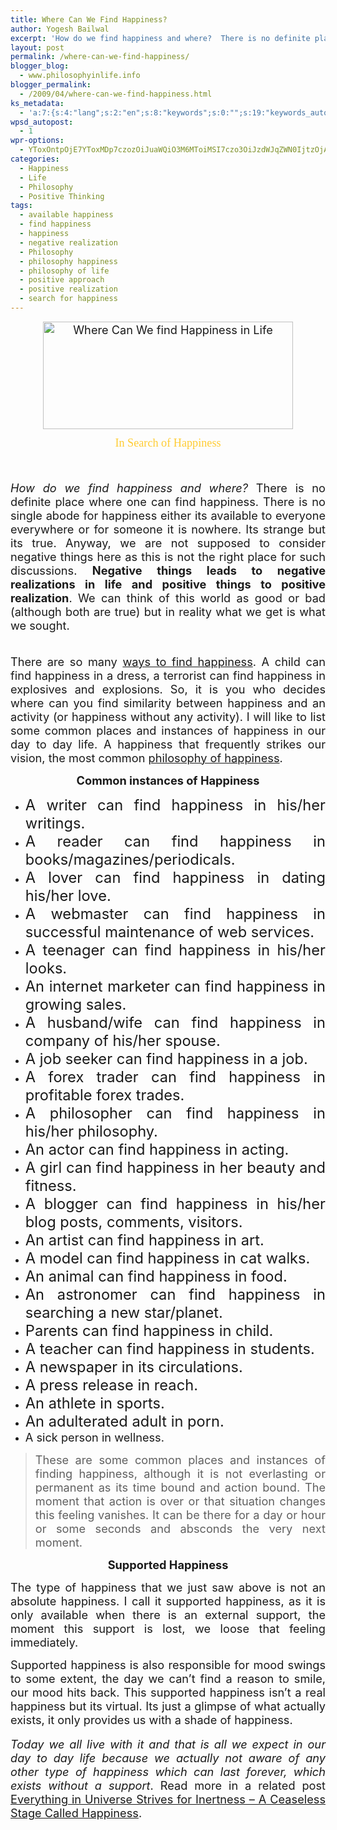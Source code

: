 ```yaml
---
title: Where Can We Find Happiness?
author: Yogesh Bailwal
excerpt: 'How do we find happiness and where?  There is no definite place where one can find happiness. There is no single abode for happiness either its available to everyone everywhere or for someone it is nowhere.'
layout: post
permalink: /where-can-we-find-happiness/
blogger_blog:
  - www.philosophyinlife.info
blogger_permalink:
  - /2009/04/where-can-we-find-happiness.html
ks_metadata:
  - 'a:7:{s:4:"lang";s:2:"en";s:8:"keywords";s:0:"";s:19:"keywords_autoupdate";s:1:"0";s:11:"description";s:0:"";s:22:"description_autoupdate";s:1:"0";s:5:"title";s:0:"";s:6:"robots";s:12:"index,follow";}'
wpsd_autopost:
  - 1
wpr-options:
  - YToxOntpOjE7YToxMDp7czozOiJuaWQiO3M6MToiMSI7czo3OiJzdWJqZWN0IjtzOjA6IiI7czo4OiJ0ZXh0Ym9keSI7czowOiIiO3M6ODoiaHRtbGJvZHkiO3M6MDoiIjtzOjc6ImRpc2FibGUiO2k6MDtzOjE1OiJub2N1c3RvbWl6YXRpb24iO2k6MTtzOjEyOiJub3Bvc3RzZXJpZXMiO2k6MTtzOjEwOiJodG1sZW5hYmxlIjtpOjE7czoxMjoiYXR0YWNoaW1hZ2VzIjtpOjE7czoyMToic2tpcGFjdGl2ZXN1YnNjcmliZXJzIjtpOjA7fX0=
categories:
  - Happiness
  - Life
  - Philosophy
  - Positive Thinking
tags:
  - available happiness
  - find happiness
  - happiness
  - negative realization
  - Philosophy
  - philosophy happiness
  - philosophy of life
  - positive approach
  - positive realization
  - search for happiness
---
```

<div style="text-align: center;">
  <span style="font-size: 130%;"><img id="BLOGGER_PHOTO_ID_5327218156822472994" style="cursor: pointer; display: block; height: 172px; margin: 0px auto 10px; text-align: center; width: 400px; border: 0pt none;" src="http://3.bp.blogspot.com/_isvJWsX6PsU/Se4UsFZqKSI/AAAAAAAAAGQ/DvrD80Id0NQ/s400/in-search-of-happiness.jpg" alt="Where Can We find Happiness in Life" width="400" height="172" border="0" /></span><span style="color: #ffcc33; font-family: georgia; font-size: 130%;">In Search of Happiness</span><span style="font-size: 130%;"><br /> </span>
</div>

<span style="font-size: 130%;"><br /> </span>

<div style="text-align: justify;">
  <span style="font-size: 130%;"><span style="font-style: italic;">How do we find happiness and where?</span> There is no definite place where one can find happiness. There is no single abode for happiness either its available to everyone everywhere or for someone it is nowhere. Its strange but its true. Anyway, we are not supposed to consider negative things here as this is not the right place for such discussions. <strong>Negative things leads to negative realizations in life and positive things to positive realization</strong>. We can think of this world as good or bad (although both are true) but in reality what we get is what we sought.</span>
</div>

<div style="text-align: justify;">
  <p>
    <span style="font-size: 130%;"><br /> There are so many <a href="http://www.philosophyinlife.info/9/satisfaction-an-open-secret-to-happiness-in-life.htm" target="_self">ways to find happiness</a>. A child can find happiness in a dress, a terrorist can find happiness in explosives and explosions. So, it is you who decides where can you find similarity between happiness and an activity (or happiness without any activity). I will like to list some common places and instances of happiness in our day to day life. A happiness that frequently strikes our vision, the most common <a href="http://www.philosophyinlife.info/30/philosophy-of-happiness-2.htm" target="_self">philosophy of happiness</a>.</span>
  </p>
  
  <div style="text-align: center;">
    <span style="font-size: 130%; font-weight: bold;">Common instances of Happiness</span><span style="font-size: 130%;"><br /> </span>
  </div>
  
  <ul>
    <li>
      <span style="font-size: 130%;"><span style="font-size: 130%;">A writer can find happiness in his/her writings.</span></span>&nbsp;
    </li>
    <li>
      <span style="font-size: 130%;"><span style="font-size: 130%;">A reader can find happiness in books/magazines/periodicals.</span></span>&nbsp;
    </li>
    <li>
      <span style="font-size: 130%;"><span style="font-size: 130%;">A lover can find happiness in dating his/her love.</span></span>&nbsp;
    </li>
    <li>
      <span style="font-size: 130%;"><span style="font-size: 130%;">A webmaster can find happiness in successful maintenance of web services.</span></span>&nbsp;
    </li>
    <li>
      <span style="font-size: 130%;"><span style="font-size: 130%;">A teenager can find happiness in his/her looks.</span></span>&nbsp;
    </li>
    <li>
      <span style="font-size: 130%;"><span style="font-size: 130%;">An internet marketer can find happiness in growing sales.</span></span>&nbsp;
    </li>
    <li>
      <span style="font-size: 130%;"><span style="font-size: 130%;">A husband/wife can find happiness in company of his/her spouse.</span></span>&nbsp;
    </li>
    <li>
      <span style="font-size: 130%;"><span style="font-size: 130%;">A job seeker can find happiness in a job.</span></span>&nbsp;
    </li>
    <li>
      <span style="font-size: 130%;"><span style="font-size: 130%;">A forex trader can find happiness in profitable forex trades.</span></span>&nbsp;
    </li>
    <li>
      <span style="font-size: 130%;"><span style="font-size: 130%;">A philosopher can find happiness in his/her philosophy.</span></span>&nbsp;
    </li>
    <li>
      <span style="font-size: 130%;"><span style="font-size: 130%;">An actor can find happiness in acting.</span></span>&nbsp;
    </li>
    <li>
      <span style="font-size: 130%;"><span style="font-size: 130%;">A girl can find happiness in her beauty and fitness.</span></span>&nbsp;
    </li>
    <li>
      <span style="font-size: 130%;"><span style="font-size: 130%;">A blogger can find happiness in his/her blog posts, comments, visitors.</span></span>&nbsp;
    </li>
    <li>
      <span style="font-size: 130%;"><span style="font-size: 130%;">An artist can find happiness in art.</span></span>&nbsp;
    </li>
    <li>
      <span style="font-size: 130%;"><span style="font-size: 130%;">A model can find happiness in cat walks.</span></span>&nbsp;
    </li>
    <li>
      <span style="font-size: 130%;"><span style="font-size: 130%;">An animal can find happiness in food.</span></span>&nbsp;
    </li>
    <li>
      <span style="font-size: 130%;"><span style="font-size: 130%;">An astronomer can find happiness in searching a new star/planet.</span></span>&nbsp;
    </li>
    <li>
      <span style="font-size: 130%;"><span style="font-size: 130%;">Parents can find happiness in child.</span></span>&nbsp;
    </li>
    <li>
      <span style="font-size: 130%;"><span style="font-size: 130%;">A teacher can find happiness in students.</span></span>&nbsp;
    </li>
    <li>
      <span style="font-size: 130%;"><span style="font-size: 130%;">A newspaper in its circulations.</span></span>&nbsp;
    </li>
    <li>
      <span style="font-size: 130%;"><span style="font-size: 130%;">A press release in reach.</span></span>&nbsp;
    </li>
    <li>
      <span style="font-size: 130%;"><span style="font-size: 130%;">An athlete in sports.</span></span>&nbsp;
    </li>
    <li>
      <span style="font-size: 130%;"><span style="font-size: 130%;">An adulterated adult in porn.</span></span>&nbsp;
    </li>
    <li>
      <span style="font-size: 130%;">A sick person in wellness.</span>
    </li>
  </ul>
  
  <blockquote>
    <p>
      <span style="font-size: 130%;">These are some common places and instances of finding happiness, although it is not everlasting or permanent as its time bound and action bound. The moment that action is over or that situation changes this feeling vanishes. It can be there for a day or hour or some seconds and absconds the very next moment.</span>
    </p>
  </blockquote>
  
  <div style="text-align: center;">
    <span style="font-size: 130%; font-weight: bold;">Supported Happiness</span><span style="font-size: 130%;"><br /> </span>
  </div>
  
  <p>
    <span style="font-size: 130%;">The type of happiness that we just saw above is not an absolute happiness. I call it supported happiness, as it is only available when there is an external support, the moment this support is lost, we loose that feeling immediately.</span>
  </p>
  
  <p>
    <span style="font-size: 130%;">Supported happiness is also responsible for mood swings to some extent, the day we can&#8217;t find a reason to smile, our mood hits back. This supported happiness isn&#8217;t a real happiness but its virtual. Its just a glimpse of what actually exists, it only provides us with a shade of happiness.<br /> </span><br /> <span style="font-size: 130%; font-style: italic;">Today we all live with it and that is all we expect in our day to day life because we actually not aware of any other type of happiness which can last forever, which exists without a support</span><span style="font-size: 130%;">. Read more in a related post <a href="http://www.philosophyinlife.info/14/everything-in-universe-strive-for-inertness-a-ceaseless-state-of-happiness.htm" target="_self">Everything in Universe Strives for Inertness &#8211; A Ceaseless Stage Called Happiness</a>.<br /> </span>
  </p>
</div>